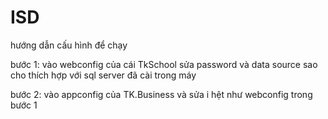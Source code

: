 # ISD

hướng dẫn cấu hình để chạy

bước 1: vào webconfig của cái TkSchool sửa password và data source sao cho thích hợp với sql server đã cài trong máy

bước 2: vào appconfig của TK.Business và sửa i hệt như webconfig trong bước 1
